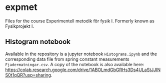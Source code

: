 # expmet
Files for the course Experimentell metodik för fysik I. Formerly known as Fysikprojekt I.

## Histogram notebook
Available in the repository is a jupyter notebook `Histograms.ipynb` and the corresponding data file from spring constant measurements `Fjadermatningar.csv`. 
A copy of the notebook is also available here: https://colab.research.google.com/drive/1ABOLmdGbGRHs3Ds4ULaStJJINS0t1qQR?usp=sharing.


